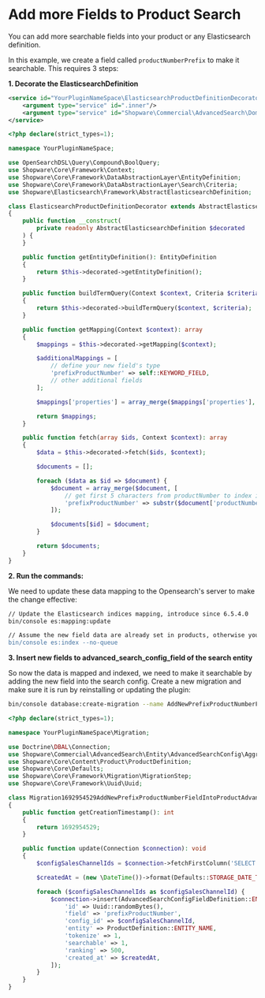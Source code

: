 # Add more Fields to Product Search

You can add more searchable fields into your product or any Elasticsearch definition. 

In this example, we create a field called `productNumberPrefix` to make it searchable. This requires 3 steps:

**1. Decorate the ElasticsearchDefinition**

```xml
<service id="YourPluginNameSpace\ElasticsearchProductDefinitionDecorator" decorates="Shopware\Elasticsearch\Product\ElasticsearchProductDefinition">
    <argument type="service" id=".inner"/>
    <argument type="service" id="Shopware\Commercial\AdvancedSearch\Domain\Search\SearchLogic"/>
</service>
```

```php
<?php declare(strict_types=1);

namespace YourPluginNameSpace;

use OpenSearchDSL\Query\Compound\BoolQuery;
use Shopware\Core\Framework\Context;
use Shopware\Core\Framework\DataAbstractionLayer\EntityDefinition;
use Shopware\Core\Framework\DataAbstractionLayer\Search\Criteria;
use Shopware\Elasticsearch\Framework\AbstractElasticsearchDefinition;

class ElasticsearchProductDefinitionDecorator extends AbstractElasticsearchDefinition
{
    public function __construct(
        private readonly AbstractElasticsearchDefinition $decorated
    ) {
    }

    public function getEntityDefinition(): EntityDefinition
    {
        return $this->decorated->getEntityDefinition();
    }

    public function buildTermQuery(Context $context, Criteria $criteria): BoolQuery
    {
        return $this->decorated->buildTermQuery($context, $criteria);
    }

    public function getMapping(Context $context): array
    {
        $mappings = $this->decorated->getMapping($context);

        $additionalMappings = [
            // define your new field's type
            'prefixProductNumber' => self::KEYWORD_FIELD,
            // other additional fields
        ];

        $mappings['properties'] = array_merge($mappings['properties'], $additionalMappings);

        return $mappings;
    }

    public function fetch(array $ids, Context $context): array
    {
        $data = $this->decorated->fetch($ids, $context);

        $documents = [];

        foreach ($data as $id => $document) {
            $document = array_merge($document, [
                // get first 5 characters from productNumber to index it
                'prefixProductNumber' => substr($document['productNumber'], 0, 5),
            ]);

            $documents[$id] = $document;
        }

        return $documents;
    }
}
```

**2. Run the commands:**

We need to update these data mapping to the Opensearch's server to make the change effective:

```bash
// Update the Elasticsearch indices mapping, introduce since 6.5.4.0
bin/console es:mapping:update

// Assume the new field data are already set in products, otherwise you don't need to reindex
bin/console es:index --no-queue
```

**3. Insert new fields to advanced_search_config_field of the search entity**

So now the data is mapped and indexed, we need to make it searchable by adding the new field into the search config. Create a new migration and make sure it is run by reinstalling or updating the plugin:

```bash
bin/console database:create-migration --name AddNewPrefixProductNumberFieldIntoProductAdvancedSearch --plugin YourPlugin
```

```php
<?php declare(strict_types=1);

namespace YourPluginNameSpace\Migration;

use Doctrine\DBAL\Connection;
use Shopware\Commercial\AdvancedSearch\Entity\AdvancedSearchConfig\Aggregate\AdvancedSearchConfigFieldDefinition;
use Shopware\Core\Content\Product\ProductDefinition;
use Shopware\Core\Defaults;
use Shopware\Core\Framework\Migration\MigrationStep;
use Shopware\Core\Framework\Uuid\Uuid;

class Migration1692954529AddNewPrefixProductNumberFieldIntoProductAdvancedSearch extends MigrationStep
{
    public function getCreationTimestamp(): int
    {
        return 1692954529;
    }

    public function update(Connection $connection): void
    {
        $configSalesChannelIds = $connection->fetchFirstColumn('SELECT id FROM advanced_search_config');

        $createdAt = (new \DateTime())->format(Defaults::STORAGE_DATE_TIME_FORMAT);

        foreach ($configSalesChannelIds as $configSalesChannelId) {
            $connection->insert(AdvancedSearchConfigFieldDefinition::ENTITY_NAME, [
                'id' => Uuid::randomBytes(),
                'field' => 'prefixProductNumber',
                'config_id' => $configSalesChannelId,
                'entity' => ProductDefinition::ENTITY_NAME,
                'tokenize' => 1,
                'searchable' => 1,
                'ranking' => 500,
                'created_at' => $createdAt,
            ]);
        }
    }
}
```
